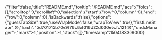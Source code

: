 {"filter":false,"title":"README.md","tooltip":"/README.md","ace":{"folds":[],"scrolltop":0,"scrollleft":0,"selection":{"start":{"row":0,"column":0},"end":{"row":0,"column":0},"isBackwards":false},"options":{"guessTabSize":true,"useWrapMode":false,"wrapToView":true},"firstLineState":0},"hash":"5d761015b70e9f78c8af618d22d666ebcfc12140","undoManager":{"mark":-1,"position":-1,"stack":[]},"timestamp":1504183309000}
